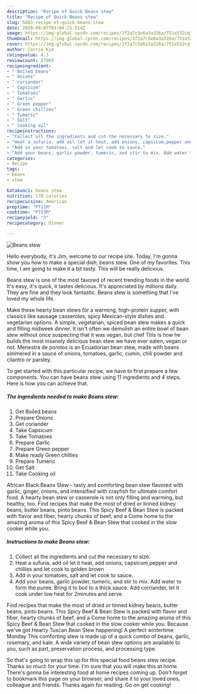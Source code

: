 ```yaml
---
description: "Recipe of Quick Beans stew"
title: "Recipe of Quick Beans stew"
slug: 5683-recipe-of-quick-beans-stew
date: 2020-09-07T03:04:21.514Z
image: https://img-global.cpcdn.com/recipes/2f2a7c5e6a3a326a/751x532cq70/beans-stew-recipe-main-photo.jpg
thumbnail: https://img-global.cpcdn.com/recipes/2f2a7c5e6a3a326a/751x532cq70/beans-stew-recipe-main-photo.jpg
cover: https://img-global.cpcdn.com/recipes/2f2a7c5e6a3a326a/751x532cq70/beans-stew-recipe-main-photo.jpg
author: Carrie Kim
ratingvalue: 4.3
reviewcount: 27965
recipeingredient:
- " Boiled beans"
- " Onions"
- " coriander"
- " Capsicum"
- " Tomatoes"
- " Garlic"
- " Green pepper"
- " Green chillies"
- " Tumeric"
- " Salt"
- " Cooking oil"
recipeinstructions:
- "Collect all the ingredients and cut the necessary to size."
- "Heat a sufuria, add oil let it heat, add onions, capsicum,pepper and chillies and let cook to golden brown"
- "Add in your tomatoes, salt and let cook to sauce."
- "Add your beans, garlic powder, tumeric, and stir to mix. Add water to form the puree. Bring it to boil to a thick sauce. Add corriander, let it cook under low heat for 2minutes and serve."
categories:
- Recipe
tags:
- beans
- stew

katakunci: beans stew 
nutrition: 178 calories
recipecuisine: American
preptime: "PT11M"
cooktime: "PT53M"
recipeyield: "3"
recipecategory: Dinner

---
```



![Beans stew](https://img-global.cpcdn.com/recipes/2f2a7c5e6a3a326a/751x532cq70/beans-stew-recipe-main-photo.jpg)

Hello everybody, it's Jim, welcome to our recipe site. Today, I'm gonna show you how to make a special dish, beans stew. One of my favorites. This time, I am going to make it a bit tasty. This will be really delicious.

Beans stew is one of the most favored of recent trending foods in the world. It's easy, it's quick, it tastes delicious. It's appreciated by millions daily. They are fine and they look fantastic. Beans stew is something that I've loved my whole life.

Make these hearty bean stews for a warming, high-protein supper, with classics like sausage casseroles, spicy Mexican-style dishes and vegetarian options. A simple, vegetarian, spiced bean stew makes a quick and filling midweek dinner. It isn&#39;t often we demolish an entire bowl of bean stew without once suspecting that it was vegan, but chef This is how he builds the most insanely delicious bean stew we have ever eaten, vegan or not. Menestra de porotos is an Ecuadorian bean stew, made with beans simmered in a sauce of onions, tomatoes, garlic, cumin, chili powder and cilantro or parsley.


To get started with this particular recipe, we have to first prepare a few components. You can have beans stew using 11 ingredients and 4 steps. Here is how you can achieve that.

<!--inarticleads1-->

##### The ingredients needed to make Beans stew:

1. Get  Boiled beans
1. Prepare  Onions
1. Get  coriander
1. Take  Capsicum
1. Take  Tomatoes
1. Prepare  Garlic
1. Prepare  Green pepper
1. Make ready  Green chillies
1. Prepare  Tumeric
1. Get  Salt
1. Take  Cooking oil


African Black Beans Stew - tasty and comforting bean stew flavored with garlic, ginger, onions, and intensified with crayfish for ultimate comfort food. A hearty bean stew or casserole is not only filling and warming, but healthy, too. Find recipes that make the most of dried or tinned kidney beans, butter beans, pinto beans. This Spicy Beef &amp; Bean Stew is packed with flavor and fiber, hearty chunks of beef, and a Come home to the amazing aroma of this Spicy Beef &amp; Bean Stew that cooked in the slow cooker while you. 

<!--inarticleads2-->

##### Instructions to make Beans stew:

1. Collect all the ingredients and cut the necessary to size.
1. Heat a sufuria, add oil let it heat, add onions, capsicum,pepper and chillies and let cook to golden brown
1. Add in your tomatoes, salt and let cook to sauce.
1. Add your beans, garlic powder, tumeric, and stir to mix. Add water to form the puree. Bring it to boil to a thick sauce. Add corriander, let it cook under low heat for 2minutes and serve.


Find recipes that make the most of dried or tinned kidney beans, butter beans, pinto beans. This Spicy Beef &amp; Bean Stew is packed with flavor and fiber, hearty chunks of beef, and a Come home to the amazing aroma of this Spicy Beef &amp; Bean Stew that cooked in the slow cooker while you. Because we&#39;ve got Hearty Tuscan Bean Stew happening! A perfect wintertime Monday This comforting stew is made up of a quick combo of beans, garlic, rosemary, and kale. A wide variety of bean stew options are available to you, such as part, preservation process, and processing type. 

So that's going to wrap this up for this special food beans stew recipe. Thanks so much for your time. I'm sure that you will make this at home. There's gonna be interesting food at home recipes coming up. Don't forget to bookmark this page on your browser, and share it to your loved ones, colleague and friends. Thanks again for reading. Go on get cooking!
